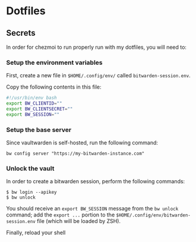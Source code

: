 # Dotfiles

## Secrets

In order for chezmoi to run properly run with my dotfiles, you will need to:

### Setup the environment variables

First, create a new file in `$HOME/.config/env/` called `bitwarden-session.env`.

Copy the following contents in this file:

```sh
#!/usr/bin/env bash
export BW_CLIENTID=""
export BW_CLIENTSECRET=""
export BW_SESSION=""
```

### Setup the base server

Since vaultwarden is self-hosted, run the following command:

```
bw config server "https://my-bitwarden-instance.com"
```

### Unlock the vault

In order to create a bitwarden session, perform the following commands:

```
$ bw login --apikey
$ bw unlock
```

You should receive an `export BW_SESSION` message from the `bw unlock` command; add the `export ...` portion to the `$HOME/.config/env/bitwarden-session.env` file (which will be loaded by ZSH).

Finally, reload your shell
